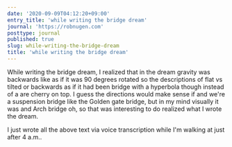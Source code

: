 ```yaml
---
date: '2020-09-09T04:12:20+09:00'
entry_title: 'while writing the bridge dream'
journal: 'https://robnugen.com'
posttype: journal
published: true
slug: while-writing-the-bridge-dream
title: 'while writing the bridge dream'
---
```


While writing the bridge dream, I realized that in the dream gravity was backwards like as if it was 90 degrees rotated so the descriptions of flat vs tilted or backwards as if it had been bridge with a hyperbola though instead of a are cherry on top. I guess the directions would make sense if and we're a suspension bridge like the Golden gate bridge, but in my mind visually it was and Arch bridge oh, so that was interesting to do realized what I wrote the dream.

I just wrote all the above text via voice transcription while I'm walking at just after 4 a.m..
